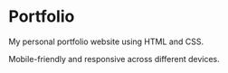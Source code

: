 # Portfolio

My personal portfolio website using HTML and CSS.

Mobile-friendly and responsive across different devices.
